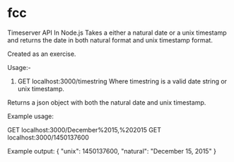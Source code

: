 # fcc
Timeserver API In Node.js
Takes a either a natural date or a unix timestamp and returns the date in both natural format and unix timestamp format.

Created as an exercise.

Usage:-
1. GET localhost:3000/timestring
Where timestring is a valid date string or unix timestamp.

Returns a json object with both the natural date and unix timestamp.

Example usage:

GET localhost:3000/December%2015,%202015
GET localhost:3000/1450137600

Example output:
{ "unix": 1450137600, "natural": "December 15, 2015" }


